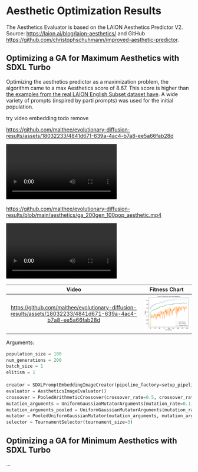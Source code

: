 # Aesthetic Optimization Results
The Aesthetics Evaluator is based on the LAION Aesthetics Predictor V2. Source: https://laion.ai/blog/laion-aesthetics/ and GitHub https://github.com/christophschuhmann/improved-aesthetic-predictor. 

## Optimizing a GA for Maximum Aesthetics with SDXL Turbo
Optimizing the aesthetics predictor as a maximization problem, the algorithm came to a max Aesthetics score of 8.67.
This score is higher than [the examples from the real LAION English Subset dataset have](http://captions.christoph-schuhmann.de/aesthetic_viz_laion_sac+logos+ava1-l14-linearMSE-en-2.37B.html).
A wide variety of prompts (inspired by parti prompts) was used for the initial population.

try video embedding todo remove

https://github.com/malthee/evolutionary-diffusion-results/assets/18032233/4841d671-639a-4ac4-b7a8-ee5a66fab28d

<video src="./ga_200gen_100pop_aesthetic.png"></video>

https://github.com/malthee/evolutionary-diffusion-results/blob/main/aesthetics/ga_200gen_100pop_aesthetic.mp4

<video src="https://github.com/malthee/evolutionary-diffusion-results/blob/main/aesthetics/ga_200gen_100pop_aesthetic.mp4"></video>


Video | Fitness Chart
:-: | :-:
https://github.com/malthee/evolutionary-diffusion-results/assets/18032233/4841d671-639a-4ac4-b7a8-ee5a66fab28d | ![Ga200Gen100PopFitnessChart](./ga_200gen_100pop_aesthetic.png)

Arguments: 
```python
population_size = 100
num_generations = 200
batch_size = 1
elitism = 1

creator = SDXLPromptEmbeddingImageCreator(pipeline_factory=setup_pipeline, batch_size=batch_size, inference_steps=3)
evaluator = AestheticsImageEvaluator()  
crossover = PooledArithmeticCrossover(crossover_rate=0.5, crossover_rate_pooled=0.5)
mutation_arguments = UniformGaussianMutatorArguments(mutation_rate=0.1, mutation_strength=2, clamp_range=(-900, 900)) 
mutation_arguments_pooled = UniformGaussianMutatorArguments(mutation_rate=0.1, mutation_strength=0.3, clamp_range=(-8, 8))
mutator = PooledUniformGaussianMutator(mutation_arguments, mutation_arguments_pooled)
selector = TournamentSelector(tournament_size=3)
```

## Optimizing a GA for Minimum Aesthetics with SDXL Turbo
...
